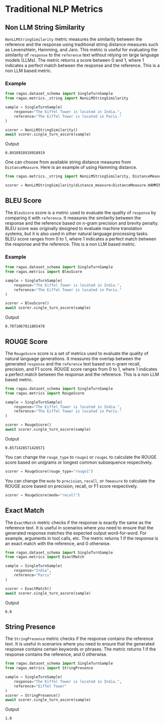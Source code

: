 # Traditional NLP Metrics

## Non LLM String Similarity

`NonLLMStringSimilarity` metric measures the similarity between the reference and the response using traditional string distance measures such as Levenshtein, Hamming, and Jaro. This metric is useful for evaluating the similarity of `response` to the `reference` text without relying on large language models (LLMs). The metric returns a score between 0 and 1, where 1 indicates a perfect match between the response and the reference. This is a non LLM based metric.

### Example
```python
from ragas.dataset_schema import SingleTurnSample
from ragas.metrics._string import NonLLMStringSimilarity

sample = SingleTurnSample(
    response="The Eiffel Tower is located in India.",
    reference="The Eiffel Tower is located in Paris."
)

scorer = NonLLMStringSimilarity()
await scorer.single_turn_ascore(sample)
```
Output
```
0.8918918918918919
```

One can choose from available string distance measures from `DistanceMeasure`. Here is an example of using Hamming distance.

```python
from ragas.metrics._string import NonLLMStringSimilarity, DistanceMeasure

scorer = NonLLMStringSimilarity(distance_measure=DistanceMeasure.HAMMING)
```


## BLEU Score

The `BleuScore` score is a metric used to evaluate the quality of `response` by comparing it with `reference`. It measures the similarity between the response and the reference based on n-gram precision and brevity penalty. BLEU score was originally designed to evaluate machine translation systems, but it is also used in other natural language processing tasks. BLEU score ranges from 0 to 1, where 1 indicates a perfect match between the response and the reference. This is a non LLM based metric.

### Example
```python
from ragas.dataset_schema import SingleTurnSample
from ragas.metrics import BleuScore

sample = SingleTurnSample(
    response="The Eiffel Tower is located in India.",
    reference="The Eiffel Tower is located in Paris."
)

scorer = BleuScore()
await scorer.single_turn_ascore(sample)
```
Output
```
0.7071067811865478
```


## ROUGE Score

The `RougeScore` score is a set of metrics used to evaluate the quality of natural language generations. It measures the overlap between the generated `response` and the `reference` text based on n-gram recall, precision, and F1 score. ROUGE score ranges from 0 to 1, where 1 indicates a perfect match between the response and the reference. This is a non LLM based metric.

```python
from ragas.dataset_schema import SingleTurnSample
from ragas.metrics import RougeScore

sample = SingleTurnSample(
    response="The Eiffel Tower is located in India.",
    reference="The Eiffel Tower is located in Paris."
)

scorer = RougeScore()
await scorer.single_turn_ascore(sample)
```
Output
```
0.8571428571428571
```

You can change the `rouge_type` to `rouge1` or `rougeL` to calculate the ROUGE score based on unigrams or longest common subsequence respectively.

```python
scorer = RougeScore(rouge_type="rouge1")
```

You can change the `mode` to `precision`, `recall`, or `fmeasure` to calculate the ROUGE score based on precision, recall, or F1 score respectively.

```python
scorer = RougeScore(mode="recall")
```

## Exact Match
The `ExactMatch` metric checks if the response is exactly the same as the reference text. It is useful in scenarios where you need to ensure that the generated response matches the expected output word-for-word. For example, arguments in tool calls, etc. The metric returns 1 if the response is an exact match with the reference, and 0 otherwise.

```python
from ragas.dataset_schema import SingleTurnSample
from ragas.metrics import ExactMatch

sample = SingleTurnSample(
    response="India",
    reference="Paris"
)

scorer = ExactMatch()
await scorer.single_turn_ascore(sample)
```
Output
```
0.0
```

## String Presence
The `StringPresence` metric checks if the response contains the reference text. It is useful in scenarios where you need to ensure that the generated response contains certain keywords or phrases. The metric returns 1 if the response contains the reference, and 0 otherwise.

```python
from ragas.dataset_schema import SingleTurnSample
from ragas.metrics import StringPresence

sample = SingleTurnSample(
    response="The Eiffel Tower is located in India.",
    reference="Eiffel Tower"
)
scorer = StringPresence()
await scorer.single_turn_ascore(sample)
```
Output
```
1.0
```
